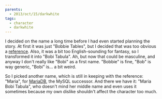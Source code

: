 ```yaml
---
parents:
  - 2013/oct/15/darkwhite
tags:
  - character
  - darkwhite
---
```


I decided on the name a long time before I had even started planning the story. At first it was just "Bobbie Tables", but I decided that was too obvious a [reference](https://xkcd.com/327/). Also, it was a bit too English-sounding for fantasy, so I transformed it into "Bobi Tabula". Ah, but now that could be masculine, and anyway I don't really like "Bobi" as a first name. "Bobbie" is fine, "Bob" is way generic, "Bobi" is… a bit weird.

So I picked another name, which is still in keeping with the reference: "Maria", for [MariaDB](https://mariadb.org/), the MySQL successor. And there we have it: "Maria Bobi Tabula", who doesn't mind her middle name and even uses it sometimes because my own dislike shouldn't affect the character too much.